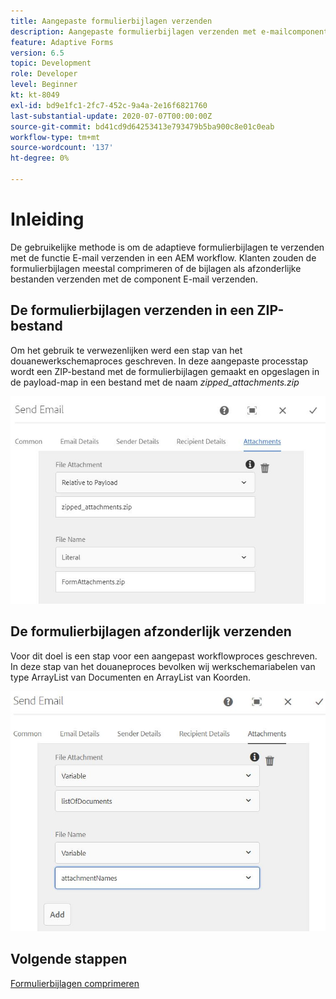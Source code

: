 ```yaml
---
title: Aangepaste formulierbijlagen verzenden
description: Aangepaste formulierbijlagen verzenden met e-mailcomponent
feature: Adaptive Forms
version: 6.5
topic: Development
role: Developer
level: Beginner
kt: kt-8049
exl-id: bd9e1fc1-2fc7-452c-9a4a-2e16f6821760
last-substantial-update: 2020-07-07T00:00:00Z
source-git-commit: bd41cd9d64253413e793479b5ba900c8e01c0eab
workflow-type: tm+mt
source-wordcount: '137'
ht-degree: 0%

---
```


# Inleiding



De gebruikelijke methode is om de adaptieve formulierbijlagen te verzenden met de functie E-mail verzenden in een AEM workflow.
Klanten zouden de formulierbijlagen meestal comprimeren of de bijlagen als afzonderlijke bestanden verzenden met de component E-mail verzenden.

## De formulierbijlagen verzenden in een ZIP-bestand

Om het gebruik te verwezenlijken werd een stap van het douanewerkschemaproces geschreven. In deze aangepaste processtap wordt een ZIP-bestand met de formulierbijlagen gemaakt en opgeslagen in de payload-map in een bestand met de naam *zipped_attachments.zip*

![send-form-attachments](assets/send-form-attachments.JPG)

## De formulierbijlagen afzonderlijk verzenden

Voor dit doel is een stap voor een aangepast workflowproces geschreven. In deze stap van het douaneproces bevolken wij werkschemariabelen van type ArrayList van Documenten en ArrayList van Koorden.

![send-list-of-documents](assets/send-list-of-documents.JPG)

## Volgende stappen

[Formulierbijlagen comprimeren](./custom-process-step.md)
